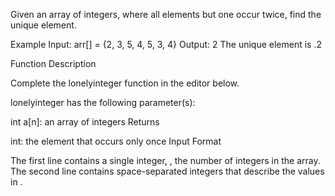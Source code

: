 Given an array of integers, where all elements but one occur twice, find the unique element.

Example
Input:  arr[] = {2, 3, 5, 4, 5, 3, 4}
Output: 2 
The unique element is .2

Function Description

Complete the lonelyinteger function in the editor below.

lonelyinteger has the following parameter(s):

int a[n]: an array of integers
Returns

int: the element that occurs only once
Input Format

The first line contains a single integer, , the number of integers in the array.
The second line contains  space-separated integers that describe the values in .
